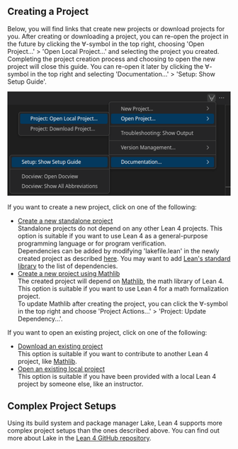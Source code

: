 ## Creating a Project
Below, you will find links that create new projects or download projects for you. After creating or downloading a project, you can re-open the project in the future by clicking the ∀-symbol in the top right, choosing 'Open Project…' > 'Open Local Project…' and selecting the project you created.  
Completing the project creation process and choosing to open the new project will close this guide. You can re-open it later by clicking the ∀-symbol in the top right and selecting 'Documentation…' > 'Setup: Show Setup Guide'.

  ![∀-symbol buttons](open-local-project_show-setup_buttons.png)

If you want to create a new project, click on one of the following:
- [Create a new standalone project](command:lean4.project.createStandaloneProject)  
  Standalone projects do not depend on any other Lean 4 projects. This option is suitable if you want to use Lean 4 as a general-purpose programming language or for program verification.  
  Dependencies can be added by modifying 'lakefile.lean' in the newly created project as described [here](https://github.com/leanprover/lean4/blob/master/src/lake/README.md#adding-dependencies). You may want to add [Lean's standard library](https://github.com/leanprover/std4) to the list of dependencies.
- [Create a new project using Mathlib](command:lean4.project.createMathlibProject)  
  The created project will depend on [Mathlib](https://github.com/leanprover-community/mathlib4), the math library of Lean 4. This option is suitable if you want to use Lean 4 for a math formalization project.  
  To update Mathlib after creating the project, you can click the ∀-symbol in the top right and choose 'Project Actions…' > 'Project: Update Dependency…'.

If you want to open an existing project, click on one of the following:
- [Download an existing project](command:lean4.project.clone)  
  This option is suitable if you want to contribute to another Lean 4 project, like [Mathlib](https://github.com/leanprover-community/mathlib4).
- [Open an existing local project](command:lean4.project.open)  
  This option is suitable if you have been provided with a local Lean 4 project by someone else, like an instructor.

## Complex Project Setups
Using its build system and package manager Lake, Lean 4 supports more complex project setups than the ones described above. You can find out more about Lake in the [Lean 4 GitHub repository](https://github.com/leanprover/lean4/blob/master/src/lake/README.md).
